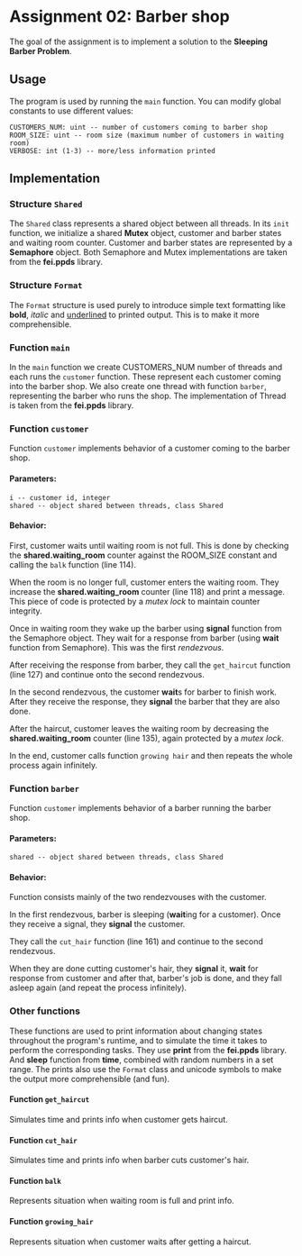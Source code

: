 # Assignment 02: Barber shop

The goal of the assignment is to implement a solution to the **Sleeping Barber Problem**.

## Usage

The program is used by running the `main` function. You can modify global constants to use different values:
    
    CUSTOMERS_NUM: uint -- number of customers coming to barber shop
    ROOM_SIZE: uint -- room size (maximum number of customers in waiting room)
    VERBOSE: int (1-3) -- more/less information printed

## Implementation

### Structure `Shared`
The `Shared` class represents a shared object between all threads.
In its `init` function, we initialize a shared **Mutex** object, customer and barber states and waiting room counter.
Customer and barber states are represented by a **Semaphore** object. Both Semaphore and Mutex implementations are taken
from the **fei.ppds** library.

### Structure `Format`
The `Format` structure is used purely to introduce simple text formatting like **bold**, *italic* and
<ins>underlined</ins> to printed output. This is to make it more comprehensible.

### Function `main`

In the `main` function we create CUSTOMERS_NUM number of threads and each runs the `customer` function. These represent
each customer coming into the barber shop. We also create one thread with function `barber`, representing the barber
who runs the shop. The implementation of Thread is taken from the **fei.ppds** library.

### Function `customer`

Function `customer` implements behavior of a customer coming to the barber shop.

#### Parameters:

    i -- customer id, integer
    shared -- object shared between threads, class Shared

#### Behavior:

First, customer waits until waiting room is not full. This is done by checking the **shared.waiting_room** counter
against the ROOM_SIZE constant and calling the `balk` function (line 114).

When the room is no longer full, customer enters the waiting room. They increase the **shared.waiting_room** counter
(line 118) and print a message. This piece of code is protected by a *mutex lock* to maintain counter integrity.

Once in waiting room they wake up the barber using **signal** function from the Semaphore object. They wait for a
response from barber (using **wait** function from Semaphore). This was the first *rendezvous*.

After receiving the response from barber, they call the `get_haircut` function (line 127) and continue onto the
second rendezvous.

In the second rendezvous, the customer **wait**s for barber to finish work. After they receive the response, they
**signal** the barber that they are also done.

After the haircut, customer leaves the waiting room by decreasing the **shared.waiting_room** counter (line 135), again
protected by a *mutex lock*.

In the end, customer calls function `growing hair` and then repeats the whole process again infinitely.

### Function `barber`

Function `customer` implements behavior of a barber running the barber shop.

#### Parameters:

    shared -- object shared between threads, class Shared

#### Behavior:

Function consists mainly of the two rendezvouses with the customer.

In the first rendezvous, barber is sleeping (**wait**ing for a customer). Once they receive a signal, they **signal**
the customer.

They call the `cut_hair` function (line 161) and continue to the second rendezvous.

When they are done cutting customer's hair, they **signal** it, **wait** for response from customer and after that,
barber's job is done, and they fall asleep again (and repeat the process infinitely).

### Other functions

These functions are used to print information about changing states throughout the program's runtime, and to simulate
the time it takes to perform the corresponding tasks. They use **print** from the **fei.ppds** library. And **sleep**
function from **time**, combined with random numbers in a set range. The prints also use the `Format` class and
unicode symbols to make the output more comprehensible (and fun).

#### Function `get_haircut`

Simulates time and prints info when customer gets haircut.

#### Function `cut_hair`

Simulates time and prints info when barber cuts customer's hair.

#### Function `balk`

Represents situation when waiting room is full and print info.

#### Function `growing_hair`

Represents situation when customer waits after getting a haircut.
